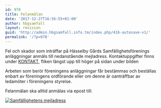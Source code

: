 ```yaml
---
id: 978
title: Felanmälan
date: '2017-12-27T16:56:55+01:00'
author: hbgsamfall
layout: revision
guid: 'http://admin.hbgsamfall.info.tm/index.php/416-autosave-v1/'
permalink: '/?p=978'
---
```


Fel och skador som inträffar på Hässelby Gårds Samfällighetsförenings anläggningar anmäls till nedanstående mejladress. Kontaktuppgifter finns under [KONTAKT](http://www.hbgsamfall.win/index.php/information-2/kontakt/), fliken längst upp till höger på sidan under bilden

Arbeten som berör föreningens anläggningar får bestämmas och beställas enbart av föreningens ordförande eller om denne är oanträffbar av ledamöter i föreningens styrelse.

Felanmälan ska alltid anmälas via epost till:

[![Samfällighetens mejladress](/wp-content/uploads/2016/12/Samfällighetens-mejladress.png)](/wp-content/uploads/2016/12/Samfällighetens-mejladress.png)